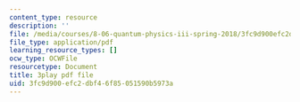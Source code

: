 ```yaml
---
content_type: resource
description: ''
file: /media/courses/8-06-quantum-physics-iii-spring-2018/3fc9d900efc2dbf46f85051590b5973a_mas9avjieP0.pdf
file_type: application/pdf
learning_resource_types: []
ocw_type: OCWFile
resourcetype: Document
title: 3play pdf file
uid: 3fc9d900-efc2-dbf4-6f85-051590b5973a
---
```


